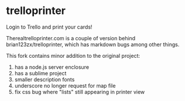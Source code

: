 trelloprinter
=============

Login to Trello and print your cards!

Therealtrelloprinter.com is a couple of version behind brian123zx/trelloprinter, which has markdown bugs among other things.

This fork contains minor addition to the original project:
1. has a node.js server enclosure
2. has a sublime project
3. smaller description fonts
4. underscore no longer request for map file
5. fix css bug where "lists" still appearing in printer view
